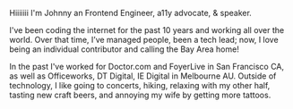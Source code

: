 Hiiiiiii I'm Johnny an Frontend Engineer, a11y advocate, & speaker.

I've been coding the internet for the past 10 years and working all over the world. Over that time, I’ve managed people, been a tech lead; now, I love being an individual contributor and calling the Bay Area home!

In the past I've worked for Doctor.com and FoyerLive in San Francisco CA, as well as Officeworks, DT Digital, IE Digital in Melbourne AU.
Outside of technology, I like going to concerts, hiking, relaxing with my other half, tasting new craft beers, and annoying my wife by getting more tattoos.
